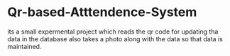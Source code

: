 # Qr-based-Atttendence-System
its a small expermental project 
which reads the qr code for updating tha data in the database
also takes a photo along with the data so that data is maintained.
